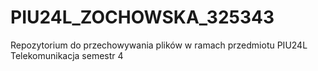# PIU24L_ZOCHOWSKA_325343


Repozytorium do przechowywania plików w ramach przedmiotu PIU24L Telekomunikacja semestr 4
